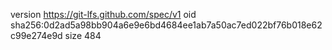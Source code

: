 version https://git-lfs.github.com/spec/v1
oid sha256:0d2ad5a98bb904a6e9e6bd4684ee1ab7a50ac7ed022bf76b018e62c99e274e9d
size 484
